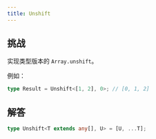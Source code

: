 ```yaml
---
title: Unshift
---
```


## 挑战

实现类型版本的 `Array.unshift`。

例如：

```typescript
type Result = Unshift<[1, 2], 0>; // [0, 1, 2]
```

## 解答

```typescript
type Unshift<T extends any[], U> = [U, ...T];
```
